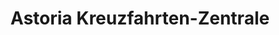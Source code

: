 ---
title: "Astoria Kreuzfahrten-Zentrale"
url: /osnabrueck/astoria-kreuzfahrten-zentrale/
shop: Reisebüro
---